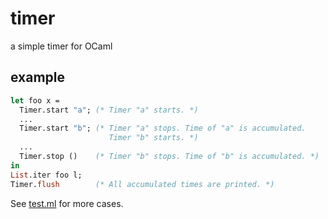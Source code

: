 # timer

a simple timer for OCaml

## example

```ocaml
let foo x =
  Timer.start "a"; (* Timer "a" starts. *)
  ...
  Timer.start "b"; (* Timer "a" stops. Time of "a" is accumulated.
                      Timer "b" starts. *)
  ...
  Timer.stop ()    (* Timer "b" stops. Time of "b" is accumulated. *)
in
List.iter foo l;
Timer.flush        (* All accumulated times are printed. *)
```

See [test.ml](test/test.ml) for more cases.
